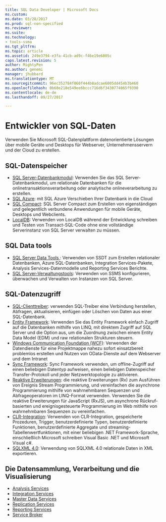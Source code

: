```yaml
---
title: SQL Data Developer | Microsoft Docs
ms.custom: 
ms.date: 03/28/2017
ms.prod: sql-non-specified
ms.reviewer: 
ms.suite: 
ms.technology:
- tools-ssma
ms.tgt_pltfrm: 
ms.topic: article
ms.assetid: 249e3794-e3fa-41cb-ad9c-f46e19e6805c
caps.latest.revision: 5
author: MightyPen
ms.author: genemi
manager: jhubbard
ms.translationtype: MT
ms.sourcegitcommit: 96ec352784f060f444b8adcae6005dd454b3b460
ms.openlocfilehash: 0b68e218e549ee6bccc716d6f3430774065f9390
ms.contentlocale: de-de
ms.lasthandoff: 09/27/2017

---
```

# <a name="sql-data-developer"></a>Entwickler von SQL-Daten
Verwenden Sie Microsoft SQL-Datenplattform datenorientierte Lösungen über mobile Geräte und Desktops für Webserver, Unternehmensservern und der Cloud zu erstellen.  

## <a name="sql-data-storage"></a>SQL-Datenspeicher
* [SQL Server-Datenbankmodul](../database-engine/configure-windows/sql-server-database-engine.md): Verwenden Sie das SQL Server-Datenbankmodul, um relationale Datenbanken für die onlinetransaktionsverarbeitung oder analytische onlineverarbeitung zu erstellen. 
* [SQL Azure](https://docs.microsoft.com/azure/sql-database/): mit SQL Azure Verschieben Ihrer Datenbank in die Cloud 
* [SQL Compact](https://www.microsoft.com/en-us/download/details.aspx?id=17876): SQL Server Compact zum Erstellen von eigenständigen und gelegentlich verbundene Anwendungen für mobile Geräte, Desktops und Webclients.
* [LocalDB](../database-engine/configure-windows/sql-server-2016-express-localdb.md): Verwenden von LocalDB während der Entwicklung schreiben und Testen von Transact-SQL-Code ohne eine vollständige Serverinstanz von SQL Server verwalten zu müssen.

## <a name="sql-data-tools"></a>SQL Data tools
* [SQL Server Data Tools ](../ssdt/download-sql-server-data-tools-ssdt.md) : Verwenden von SSDT zum Erstellen relationaler Datenbanken, Azure SQL-Datenbanken, Integration Services-Pakete, Analysis Services-Datenmodelle und Reporting Services Berichte.
* [SQL Server-Verwaltungstools](../ssms/download-sql-server-management-studio-ssms.md): Verwenden von SSMS konfigurieren, überwachen und Verwalten von Instanzen von SQL Server.

## <a name="sql-data-access"></a>SQL-Datenzugriff
* [SQL-Clienttreiber](sql-connection-libraries.md): verwenden SQL-Treiber eine Verbindung herstellen, Abfragen, aktualisieren, einfügen oder Löschen von Daten aus einer SQL-Datenbank.
* [Entity Framework](https://msdn.microsoft.com/library/gg696172.aspx): Verwenden Sie das Entity Framework einfach Zugriff auf die Datenbanken mithilfe von LINQ, mit direktem Zugriff auf SQL Server und die Option aus, um die Zuordnung zwischen einem Entity Data Model (EDM) und raw relationalen Strukturen steuern. 
* [Windows Communication Foundation (WCF)](https://msdn.microsoft.com/library/dd456779.aspx): Verwenden der Datendienste für eine Projektmappe nahezu sofort einsatzbereit problemlos erstellen und Nutzen von OData-Dienste auf dem Webserver und dem Intranet
* [Sync Framework](https://msdn.microsoft.com/library/jj839436.aspx): Sync Framework verwenden, um offline-Zugriff auf einen beliebigen Datentyp aufweisen, einen beliebigen Datenspeicher Transfer-Protokoll und jeder Netzwerktopologie zu aktivieren.
* [Reaktive Erweiterungen](https://msdn.microsoft.com/library/hh242985.aspx): die reaktive Erweiterungen (Rx) zum Ausführen von Ereignis Stream Programmierung, und vereinfachen die asynchrone Programmierung mithilfe von wahrnehmbaren Sequenzen und Abfrageoperatoren im LINQ-Format verwenden.  Verwenden Sie die reaktive Erweiterungen für JavaScript (RxJS), um asynchrone Rückruf-basierten und ereignisgesteuerte Programmierung im Web mithilfe von wahrnehmbaren Sequenzen zu vereinfachen.
* [CLR-Integration](../relational-databases/clr-integration/common-language-runtime-clr-integration-programming-concepts.md): Verwenden von CLR-Integration, gespeicherte Prozeduren, Trigger, benutzerdefinierte Typen, benutzerdefinierte Funktionen, benutzerdefinierte Aggregate und streaming-Tabellenwertfunktionen, mit einer beliebigen .NET Framework-Sprache, einschließlich Microsoft schreiben Visual Basic .NET und Microsoft Visual c#. 
* [SQLXML 4.0](../relational-databases/sqlxml/sqlxml-4-0-programming-concepts.md): Verwendung von SQLXML 4.0 relationale Daten in XML exportieren.

## <a name="data-collection-processing-and-visualization"></a>Die Datensammlung, Verarbeitung und die Visualisierung
* [Analysis Services](../analysis-services/analysis-services-developer-documentation.md)
* [Integration Services](../integration-services/integration-services-developer-documentation.md)  
* [Master Data Services](../master-data-services/develop/master-data-services-developer-documentation.md)
* [Replication Services](../relational-databases/replication/concepts/replication-developer-documentation.md)
* [Reporting Services](../reporting-services/reporting-services-developer-documentation.md)
* [Service Broker](../database-engine/configure-windows/sql-server-service-broker.md)


 

